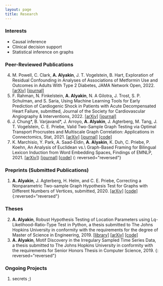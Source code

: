 ```yaml
---
layout: page
title: Research
---
```

### Interests
- Causal inference
- Clinical decision support
- Statistical inference on graphs

### Peer-Reviewed Publications
4. M. Powell, C. Clark, **A. Alyakin**, J. T. Vogelstein, B. Hart, Exploration
   of Residual Confounding in Analyses of Associations of Metformin Use and
   Outcomes in Adults With Type 2 Diabetes, JAMA Network Open, 2022.
   [[arXiv]](https://www.medrxiv.org/content/10.1101/2021.09.15.21263634v1)
   [[journal]](https://jamanetwork.com/journals/jamanetworkopen/article-abstract/2798322)
3. F. Rahman, N. Finkelstein, **A. Alyakin**, N. A Gilotra, J. Trost, S. P.
   Schulman, and S. Saria, Using Machine Learning Tools for Early Prediction of
   Cardiogenic Shock in Patients with Acute Decompensated Heart Failure,
   submitted, Journal of the Society for Cardiovascular Angiography &
   Interventions, 2022.
   [[arXiv]](https://www.researchsquare.com/article/rs-453102/v1)
   [[journal]](https://www.sciencedirect.com/science/article/pii/S277293032200292)
2. J. Chung\*, B. Varjavand\*, J. Arroyo, **A. Alyakin**, J. Agterberg, M. Tang,
   J. T. Vogelstein, C. E. Priebe, Valid Two-Sample Graph Testing via Optimal
   Transport Procrustes and Multiscale Graph Correlation: Applications in
   Connectomics, Stat, 2021.
   [[arXiv]](https://arxiv.org/abs/1911.02741)
   [[journal]](https://onlinelibrary.wiley.com/doi/abs/10.1002/sta4.429)
   [[code]](https://github.com/neurodata/improving-latent-distribution-test)
1. K. Marchisio, Y. Park, A. Saad-Eldin, **A. Alyakin**, K. Duh, C. Priebe, P.
   Koehn, An Analysis of Euclidean vs.\ Graph-Based Framing for Bilingual
   Lexicon Induction from Word Embedding Spaces, Findings of EMNLP, 2021.
   [[arXiv]](https://arxiv.org/abs/2109.12640))
   [[journal]](https://aclanthology.org/2021.findings-emnlp.64/)
   [[code]](https://github.com/kellymarchisio/euc-v-graph-bli)
{: reversed="reversed"}

### Preprints (Submitted Publications)
1. **A. Alyakin**, J. Agterberg, H. Helm, and C. E. Priebe, Correcting a
   Nonparametric Two-sample Graph Hypothesis Test for Graphs with Different
   Numbers of Vertices, submitted, 2020.
   [[arXiv]](https://arxiv.org/abs/2008.09434)
   [[code]](https://github.com/alyakin314/correcting-nonpar)
{:reversed="reversed"}

### Theses
2. **A. Alyakin**, Robust Hypothesis Testing of Location Parameters using
   Lq-Likelihood-Ratio-Type Test in Python, a thesis submitted to The Johns
   Hopkins University in conformity with the requirements for the degree of
   Master of Science in Engineering, 2019.
   [[library]](http://jhir.library.jhu.edu/handle/1774.2/62301)
   [[arXiv]](https://arxiv.org/abs/1911.11922)
   [[code]](https://github.com/alyakin314/lqrt)
1. **A. Alyakin**, Motif Discovery in the Irregulary Sampled Time Series Data, a
   thesis submitted to The Johns Hopkins University in conformity with the
   requirements for Senior Honors Thesis in Computer Science, 2019.
{: reversed="reversed"}


### Ongoing Projects
1. secrets ;) 

